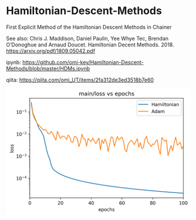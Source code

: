 # Hamiltonian-Descent-Methods
First Explicit Method of the Hamiltonian Descent Methods in Chainer

See also:
Chris J. Maddison, Daniel Paulin, Yee Whye Tec, Brendan O’Donoghue and Arnaud Doucet. Hamiltonian Decent Methods. 2018. https://arxiv.org/pdf/1809.05042.pdf

ipynb: https://github.com/omi-key/Hamiltonian-Descent-Methods/blob/master/HDMs.ipynb

qiita: https://qiita.com/omi_UT/items/2fa312de3ed3518b7e60

![graph](https://github.com/omi-key/Hamiltonian-Descent-Methods/blob/master/vsepoch_log.png?raw=true)